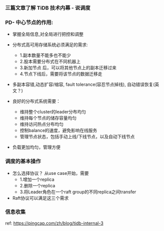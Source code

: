 ### 三篇文章了解 TiDB 技术内幕 - 说调度

### PD- 中心节点的作用:
- 掌握全局信息,对全局进行把控和调整

- 分布式高可用存储系统必须满足的需求:
  - 1.副本数量不能多也不能少
  - 2.股本需要分布式在不同机器上
  - 3.新加节点 后，可以将其他节点上的副本迁移过来
  - 4.节点下线后，需要将该节点的数据迁移走
- 多副本容错,动态扩容/缩容, fault tolerance(容忍节点掉线), 自动错误恢复(英文？)

- 良好的分布式系统需要：
  - 维持整个cluster的leader分布均匀
  - 维持每个节点的储存容量均匀
  - 维持访问热点分布均匀
  - 控制balance的速度，避免影响在线服务
  - 管理节点状态，包括手动上线/下线节点，以及自动下线节点
- 负载更加均匀，管理方便

### 调度的基本操作
- 怎么选择协议？  从use case开始，需要
  - 1.增加一个replica
  - 2.删除一个replica
  - 3.将Leader角色在一个raft group的不同replica之间transfer
- Raft协议可以满足这三个需求



### 信息收集





ref: https://pingcap.com/zh/blog/tidb-internal-3